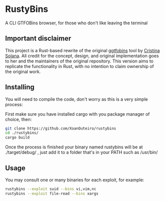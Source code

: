 # RustyBins
A CLI GTFOBins browser, for those who don't like leaving the terminal

## Important disclaimer

This project is a Rust-based rewrite of the original [ggtfobins](https://github.com/CristinaSolana/ggtfobins) tool by [Cristina Solana](https://github.com/CristinaSolana). All credit for the concept, design, and original implementation goes to her and the maintainers of the original repository. This version aims to replicate the functionality in Rust, with no intention to claim ownership of the original work.

## Installing

You will need to compile the code, don't worry as this is a very simple process:

First make sure you have installed cargo with you package manager of choice, then:

``` bash
git clone https://github.com/XoanOuteiro/rustybins
cd ./rustybins/
cargo build
```

Once the process is finished your binary named rustybins will be at ./target/debug/ , just add it to a folder that's in your PATH such as /usr/bin/

## Usage

You may consult one or many binaries for each exploit, for example:

``` bash
rustybins --exploit suid --bins vi,vim,nc
rustybins --exploit file-read --bins xargs
```
